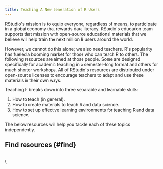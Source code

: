 ```yaml
---
title: Teaching A New Generation of R Users
---
```


RStudio's mission is to equip everyone, regardless of means, to participate in a global economy that rewards data literacy. RStudio's education team supports that mission with open-source educational materials that we believe will help train the next million R users around the world. 

However, we cannot do this alone; we also need teachers. R's popularity has fueled a booming market for those who can teach R to others. The following resources are aimed at those people. Some are designed specifically for academic teaching in a semester-long format and others for much shorter workshops. All of RStudio's resources are distributed under open-source licenses to encourage teachers to adapt and use these materials in their own ways.

Teaching R breaks down into three separable and learnable skills:

1. How to teach (in general).
1. How to create materials to teach R and data science.
1. How to set up effective learning environments for teaching R and data science. 

The below resources will help you tackle each of these topics independently.

## Find resources {#find}

\
\

